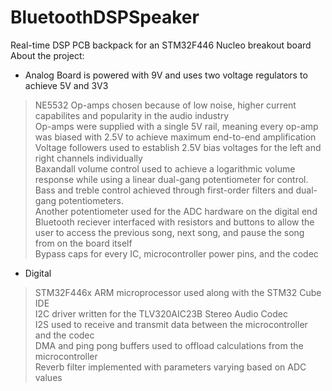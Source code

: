 # BluetoothDSPSpeaker
Real-time DSP PCB backpack for an STM32F446 Nucleo breakout board
About the project:
- Analog
Board is powered with 9V and uses two voltage regulators to achieve 5V and 3V3  
> NE5532 Op-amps chosen because of low noise, higher current capabilites and popularity in the audio industry  
> Op-amps were supplied with a single 5V rail, meaning every op-amp was biased with 2.5V to achieve maximum end-to-end amplification  
> Voltage followers used to establish 2.5V bias voltages for the left and right channels individually  
> Baxandall volume control used to achieve a logarithmic volume response while using a linear dual-gang potentiometer for control.  
> Bass and treble control achieved through first-order filters and dual-gang potentiometers.  
> Another potentiometer used for the ADC hardware on the digital end  
> Bluetooth reciever interfaced with resistors and buttons to allow the user to access the previous song, next song, and pause the song from on the board itself  
> Bypass caps for every IC, microcontroller power pins, and the codec  

- Digital
> STM32F446x ARM microprocessor used along with the STM32 Cube IDE  
> I2C driver written for the TLV320AIC23B Stereo Audio Codec  
> I2S used to receive and transmit data between the microcontroller and the codec  
> DMA and ping pong buffers used to offload calculations from the microcontroller  
> Reverb filter implemented with parameters varying based on ADC values  
